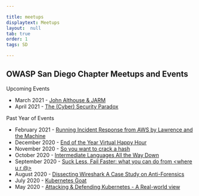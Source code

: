 ```yaml
---

title: meetups
displaytext: Meetups
layout:  null
tab: true
order: 1
tags: SD

---
```


## OWASP San Diego Chapter Meetups and Events


Upcoming Events

* March 2021 - [John Althouse & JARM](https://www.meetup.com/Open-Web-Application-Security-Project-San-Diego-OWASP-SD/events/bcnwbsyccfbxb/)
* April 2021 - [The (Cyber) Security Paradox](https://www.meetup.com/Open-Web-Application-Security-Project-San-Diego-OWASP-SD/events/bcnwbsyccgbtb/)


Past Year of Events

* February 2021 - [Running Incident Response from AWS by Lawrence and the Machine](https://www.meetup.com/Open-Web-Application-Security-Project-San-Diego-OWASP-SD/events/bcnwbsyccdbxb/)
* December 2020 - [End of the Year Virtual Happy Hour](https://www.meetup.com/Open-Web-Application-Security-Project-San-Diego-OWASP-SD/events/bcnwbsybcqbwb/)
* November 2020 - [So you want to crack a hash](https://www.meetup.com/Open-Web-Application-Security-Project-San-Diego-OWASP-SD/events/bcnwbsybcpbzb/)
* October 2020 - [Intermediate Languages All the Way Down](https://www.meetup.com/Open-Web-Application-Security-Project-San-Diego-OWASP-SD/events/hmbbkrybcnbtb/)
* September 2020 - [Suck Less, Fail Faster: what you can do from <where u r @>](https://www.meetup.com/Open-Web-Application-Security-Project-San-Diego-OWASP-SD/events/hmbbkrybcmbwb/)
* August 2020 - [Dissecting Wireshark A Case Study on Anti-Forensics](https://www.meetup.com/Open-Web-Application-Security-Project-San-Diego-OWASP-SD/events/hmbbkrybclbbc/)
* July 2020 - [Kubernetes Goat](https://www.meetup.com/Open-Web-Application-Security-Project-San-Diego-OWASP-SD/events/hmbbkrybckbvb/)
* May 2020 - [Attacking & Defending Kubernetes - A Real-world view](https://www.meetup.com/Open-Web-Application-Security-Project-San-Diego-OWASP-SD/events/hmbbkrybchbcc/)

